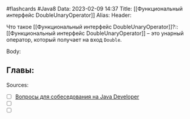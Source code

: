 #flashcards #Java8 
Data: 2023-02-09 14:37
Title: [[Функциональный интерфейс DoubleUnaryOperator]]
Alias:
Header:

Что такое [[Функциональный интерфейс DoubleUnaryOperator]]?::[[Функциональный интерфейс DoubleUnaryOperator]] – это унарный оператор, который получает на вход `Double`.
<!--SR:!2023-03-14,3,190-->



Body:





Главы:
-


Sources:
- [ ] [Вопросы для собеседования на Java Developer](https://github.com/enhorse/java-interview/blob/master/README.md#%D0%9E%D0%9E%D0%9F)
- [ ] []()
- [ ] []()
